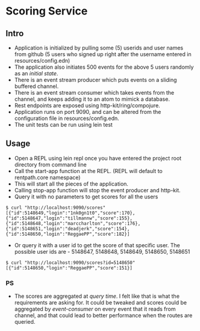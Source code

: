 # Scoring Service

## Intro

- Application is initialized by pulling some (5) userids and user names from github (5 users who signed up right after the username entered in resources/config.edn)
- The application also initiates 500 events for the above 5 users randomly as an *initial state*.
- There is an event stream producer which puts events on a sliding buffered channel.
- There is an event stream consumer which takes events from the channel, and keeps adding it to an atom to mimick a database.
- Rest endpoints are exposed using http-kit/ring/compojure.
- Application runs on port 9090, and can be altered from the configuration file in resources/config.edn.
- The unit tests can be run using lein test

## Usage

- Open a REPL using lein repl once you have entered the project root directory from command line
- Call the start-app function at the REPL. (REPL will default to rentpath.core namespace)
- This will start all the pieces of the application.
- Calling stop-app function will stop the event producer and http-kit.
- Query it with no parameters to get scores for all the users

```
$ curl "http://localhost:9090/scores"
[{"id":5148649,"login":"1nk0gn1t0","score":170},{"id":5148647,"login":"tillmannw","score":155},{"id":5148648,"login":"marccharlton","score":176},{"id":5148651,"login":"deadjerk","score":154},{"id":5148650,"login":"ReggaePP","score":182}]
```

- Or query it with a user id to get the score of that specific user. The possible user ids are - 5148647, 5148648, 5148649, 5148650, 5148651

```
$ curl "http://localhost:9090/scores?id=5148650"
[{"id":5148650,"login":"ReggaePP","score":151}]
```

### PS
- The scores are aggregated at *query time*. I felt like that is what the requirements are asking for. It could be tweaked and scores could be aggregated by *event-consumer* on every event that it reads from channel, and that could lead to better performance when the routes are queried. 